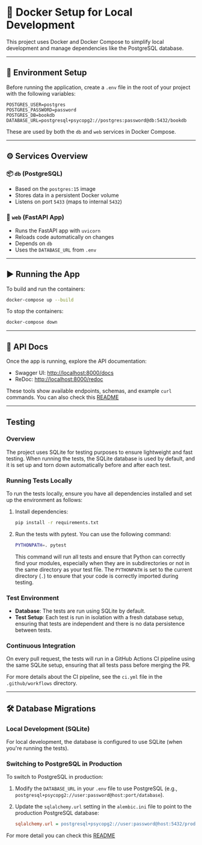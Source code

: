 
# 🐳 Docker Setup for Local Development

This project uses Docker and Docker Compose to simplify local development and manage dependencies like the PostgreSQL database.

---

## 📁 Environment Setup

Before running the application, create a `.env` file in the root of your project with the following variables:

```env
POSTGRES_USER=postgres
POSTGRES_PASSWORD=password
POSTGRES_DB=bookdb
DATABASE_URL=postgresql+psycopg2://postgres:password@db:5432/bookdb
```

These are used by both the `db` and `web` services in Docker Compose.

---

## ⚙️ Services Overview

### 📦 `db` (PostgreSQL)

- Based on the `postgres:15` image  
- Stores data in a persistent Docker volume  
- Listens on port `5433` (maps to internal `5432`)

### 🚀 `web` (FastAPI App)

- Runs the FastAPI app with `uvicorn`  
- Reloads code automatically on changes  
- Depends on `db`  
- Uses the `DATABASE_URL` from `.env`

---

## ▶️ Running the App

To build and run the containers:

```bash
docker-compose up --build
```

To stop the containers:

```bash
docker-compose down
```

---

## 📘 API Docs

Once the app is running, explore the API documentation:

- Swagger UI: [http://localhost:8000/docs](http://localhost:8000/docs)
- ReDoc: [http://localhost:8000/redoc](http://localhost:8000/redoc)

These tools show available endpoints, schemas, and example `curl` commands.
You can also check this [README](https://github.com/pooyaostvoar/TestProject/blob/main/app/apis/README.md)


---
## Testing

### Overview
The project uses SQLite for testing purposes to ensure lightweight and fast testing. When running the tests, the SQLite database is used by default, and it is set up and torn down automatically before and after each test.

### Running Tests Locally
To run the tests locally, ensure you have all dependencies installed and set up the environment as follows:

1. Install dependencies:

    ```bash
    pip install -r requirements.txt
    ```

2. Run the tests with pytest. You can use the following command:

    ```bash
    PYTHONPATH=. pytest
    ```

   This command will run all tests and ensure that Python can correctly find your modules, especially when they are in subdirectories or not in the same directory as your test file. The `PYTHONPATH` is set to the current directory (`.`) to ensure that your code is correctly imported during testing.

### Test Environment
- **Database**: The tests are run using SQLite by default. 
- **Test Setup**: Each test is run in isolation with a fresh database setup, ensuring that tests are independent and there is no data persistence between tests.

### Continuous Integration
On every pull request, the tests will run in a GitHub Actions CI pipeline using the same SQLite setup, ensuring that all tests pass before merging the PR.

For more details about the CI pipeline, see the `ci.yml` file in the `.github/workflows` directory.


---

## 🛠️ Database Migrations

### Local Development (SQLite)

For local development, the database is configured to use SQLite (when you're running the tests).

### Switching to PostgreSQL in Production

To switch to PostgreSQL in production:

1. Modify the `DATABASE_URL` in your `.env` file to use PostgreSQL (e.g., `postgresql+psycopg2://user:password@host:port/database`).

2. Update the `sqlalchemy.url` setting in the `alembic.ini` file to point to the production PostgreSQL database:

   ```ini
   sqlalchemy.url = postgresql+psycopg2://user:password@host:5432/production_db
   ```
For more detail you can check this [README](https://github.com/pooyaostvoar/TestProject/blob/main/alembic/README)

